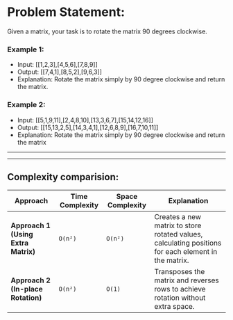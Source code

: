 # Problem Statement:
Given a matrix, your task is to rotate the matrix 90 degrees clockwise.

### Example 1:
- Input: [[1,2,3],[4,5,6],[7,8,9]]
- Output: [[7,4,1],[8,5,2],[9,6,3]]
- Explanation:
 Rotate the matrix simply by 90 degree clockwise and return the matrix.

### Example 2:
- Input: [[5,1,9,11],[2,4,8,10],[13,3,6,7],[15,14,12,16]]
- Output: [[15,13,2,5],[14,3,4,1],[12,6,8,9],[16,7,10,11]]
- Explanation:
 Rotate the matrix simply by 90 degree clockwise and return the matrix

---

---

## Complexity comparision:

| **Approach**                    | **Time Complexity** | **Space Complexity** | **Explanation**                                                                                      |
|---------------------------------|---------------------|----------------------|------------------------------------------------------------------------------------------------------|
| **Approach 1 (Using Extra Matrix)** | `O(n²)`             | `O(n²)`              | Creates a new matrix to store rotated values, calculating positions for each element in the matrix.  |
| **Approach 2 (In-place Rotation)** | `O(n²)`             | `O(1)`               | Transposes the matrix and reverses rows to achieve rotation without extra space.                     |
